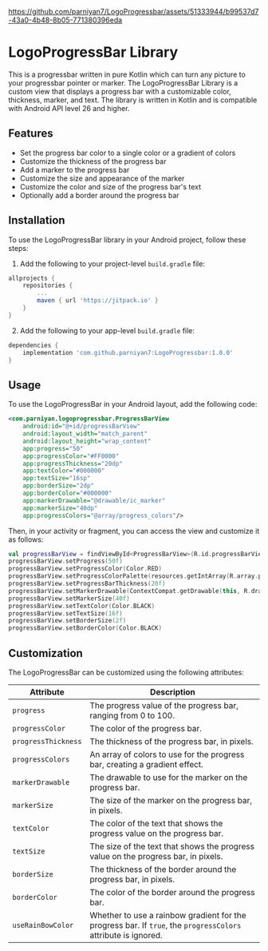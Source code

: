 



https://github.com/parniyan7/LogoProgressbar/assets/51333944/b99537d7-43a0-4b48-8b05-771380396eda



# LogoProgressBar Library
This is a progressbar written in pure Kotlin which can turn any picture to your progressbar pointer or marker.
The LogoProgressBar Library is a custom view that displays a progress bar with a customizable color, thickness, marker, and text. The library is written in Kotlin and is compatible with Android API level 26 and higher.

## Features

- Set the progress bar color to a single color or a gradient of colors
- Customize the thickness of the progress bar
- Add a marker to the progress bar
- Customize the size and appearance of the marker
- Customize the color and size of the progress bar's text
- Optionally add a border around the progress bar

## Installation

To use the LogoProgressBar library in your Android project, follow these steps:

1. Add the following to your project-level `build.gradle` file:

```groovy
allprojects {
    repositories {
        ...
        maven { url 'https://jitpack.io' }
    }
}
```

2. Add the following to your app-level `build.gradle` file:

```groovy
dependencies {
    implementation 'com.github.parniyan7:LogoProgressbar:1.0.0'
}
```

## Usage

To use the LogoProgressBar in your Android layout, add the following code:

```xml
<com.parniyan.logoprogressbar.ProgressBarView
    android:id="@+id/progressBarView"
    android:layout_width="match_parent"
    android:layout_height="wrap_content"
    app:progress="50"
    app:progressColor="#FF0000"
    app:progressThickness="20dp"
    app:textColor="#000000"
    app:textSize="16sp"
    app:borderSize="2dp"
    app:borderColor="#000000"
    app:markerDrawable="@drawable/ic_marker"
    app:markerSize="40dp"
    app:progressColors="@array/progress_colors"/>
```

Then, in your activity or fragment, you can access the view and customize it as follows:

```kotlin
val progressBarView = findViewById<ProgressBarView>(R.id.progressBarView)
progressBarView.setProgress(50f)
progressBarView.setProgressColor(Color.RED)
progressBarView.setProgressColorPalette(resources.getIntArray(R.array.progress_colors))
progressBarView.setProgressBarThickness(20f)
progressBarView.setMarkerDrawable(ContextCompat.getDrawable(this, R.drawable.ic_marker))
progressBarView.setMarkerSize(40f)
progressBarView.setTextColor(Color.BLACK)
progressBarView.setTextSize(16f)
progressBarView.setBorderSize(2f)
progressBarView.setBorderColor(Color.BLACK)
```

## Customization

The LogoProgressBar can be customized using the following attributes:

| Attribute            | Description                                                                                                                          |
|----------------------|--------------------------------------------------------------------------------------------------------------------------------------|
| `progress`           | The progress value of the progress bar, ranging from 0 to 100.                                                                       |
| `progressColor`      | The color of the progress bar.                                                                                                       |
| `progressThickness`  | The thickness of the progress bar, in pixels.                                                                                        |
| `progressColors`     | An array of colors to use for the progress bar, creating a gradient effect.                                                           |
| `markerDrawable`     | The drawable to use for the marker on the progress bar.                                                                              |
| `markerSize`         | The size of the marker on the progress bar, in pixels.                                                                                |
| `textColor`          | The color of the text that shows the progress value on the progress bar.                                                              |
| `textSize`           | The size of the text that shows the progress value on the progress bar, in pixels.                                                   |
| `borderSize`         | The thickness of the border around the progress bar, in pixels.                                                                      |
| `borderColor`        | The color of the border around the progress bar.                                                                                     |
| `useRainBowColor`    | Whether to use a rainbow gradient for the progress bar. If `true`, the `progressColors` attribute is ignored.                         |

